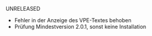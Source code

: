 UNRELEASED

- Fehler in der Anzeige des VPE-Textes behoben
- Prüfung Mindestversion 2.0.1, sonst keine Installation
